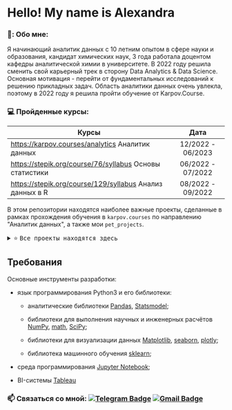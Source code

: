 # Hello! My name is Alexandra

### 👩: Обо мне:

Я начинающий аналитик данных с 10 летним опытом в сфере науки и образования, кандидат химических наук, 3 года работала доцентом кафедры аналитической химии в университете.
В 2022 году решила сменить свой карьерный трек в сторону Data Analytics & Data Science. Основная мотивация - перейти от фундаментальных исследований к решению прикладных задач. Область аналитики данных очень увлекла, поэтому в 2022 году я решила пройти обучение от Karpov.Course.

### 💻 Пройденные курсы:

| Курсы                                                           | Дата              |
| ----------------------------------------------------------------| :---------------: |
| https://karpov.courses/analytics Аналитик данных                | 12/2022 - 06/2023 |
| https://stepik.org/course/76/syllabus Основы статистики         | 06/2022 - 07/2022 |
| https://stepik.org/course/129/syllabus Анализ данных в R        | 08/2022 - 09/2022 |


В этом репозитории находятся наиболее важные проекты, сделанные в рамках прохождения обучения в `karpov.courses` по направлению "Аналитик данных", а также мои `pet_projects`. <details> <summary> ⭐ <kbd> Все проекты находятся здесь</kbd> </summary> </details>

## Требования

Основные инструменты разработки:

* язык программирования Python3 и его библиотеки:

    + аналитические библиотеки [Pandas](https://pandas.pydata.org/), [Statsmodel](https://www.statsmodels.org/stable/index.html);

    + библиотеки для выполнения научных и инженерных расчётов [NumPy](https://numpy.org/), [math](https://docs.python.org/3/library/math.html), [SciPy](https://scipy.org/);

    + библиотеки для визуализации данных [Matplotlib](https://matplotlib.org/), [seaborn](https://seaborn.pydata.org/), [plotly](https://plotly.com/python/);

    + библиотека машинного обучения [sklearn](https://www.sklearn.org/);

    
* среда программирования [Jupyter Notebook](https://jupyter.org/);

* BI-системы [Tableau](https://www.tableau.com/)

### :mailbox: Cвязаться со мной: [![Telegram Badge](https://img.shields.io/badge/-alexandra_arzhanukhina-blue?style=flat&logo=Telegram&logoColor=white)](https://t.me/alexandra_arzhanukhina) [![Gmail Badge](https://img.shields.io/badge/-Gmail-red?style=flat&logo=Gmail&logoColor=white)](mailto:alexadanchuk@gmail.com)
